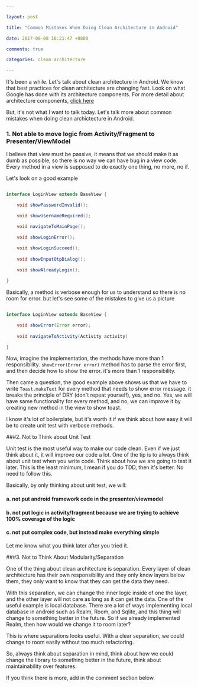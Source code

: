 ```yaml
---

layout: post

title: "Common Mistakes When Doing Clean Architecture in Android"

date: 2017-08-08 16:21:47 +0800

comments: true

categories: clean architecture

---
```


It's been a while. Let's talk about clean architecture in Android. We know that best practices for clean architecture are changing fast. Look on what Google has done with its architecture components. For more detail about architecture components, [click here](https://developer.android.com/topic/libraries/architecture/index.html)

<!--more-->

But, it's not what I want to talk today. Let's talk more about common mistakes when doing clean archictecture in Android.

### 1. Not able to move logic from Activity/Fragment to Presenter/ViewModel

I believe that view must be passive, it means that we should make it as dumb as possible, so there is no way we can have bug in a view code. Every method in a view is supposed to do exactly one thing, no more, no if.

Let's look on a good example


``` java

interface LoginView extends BaseView {

    void showPasswordInvalid();

    void showUsernameRequired();

    void navigateToMainPage();

    void showLoginError();

    void showLoginSucceed();
    
    void showInputOtpDialog();
    
    void showAlreadyLogin();

}

```

Basically, a method is verbose enough for us to understand so there is no room for error. but let's see some of the mistakes to give us a picture

``` java

interface LoginView extends BaseView {

    void showError(Error error);
    
    void navigateToActivity(Activity activity)

}

```

Now, imagine the implementation, the methods have more than 1 responsibility. `showError(Error error)` method has to parse the error first, and then decide how to show the error. it's more than 1 responsibility. 

Then came a question, the good example above shows us that we have to write `Toast.makeText` for every method that needs to show error message. it breaks the principle of DRY (don't repeat yourself), yes, and no. Yes, we will have same functionality for every method, and no, we can improve it by creating new method in the view to show toast. 

I know it's lot of boilerplate, but it's worth it if we think about how easy it will be to create unit test with verbose methods.

###2. Not to Think about Unit Test

Unit test is the most useful way to make our code clean. Even if we just think about it, it will improve our code a lot. One of the tip is to always think about unit test when you write code. Think about how we are going to test it later. This is the least minimum, I mean if you do TDD, then it's better. No need to follow this.


Basically, by only thinking about unit test, we will: 

#### a. not put android framework code in the presenter/viewmodel

#### b. not put logic in activity/fragment because we are trying to achieve 100% coverage of the logic

#### c. not put complex code, but instead make everything simple

Let me know what you think later after you tried it.

###3. Not to Think About Modularity/Separation


One of the thing about clean architecture is separation. Every layer of clean architecture has their own responsibility and they only know layers below them, they only want to know that they can get the data they need. 

With this separation, we can change the inner logic inside of one the layer, and the other layer will not care as long as it can get the data. One of the useful example is local database. There are a lot of ways implementing local database in android such as Realm, Room, and Sqlite, and this thing will change to something better in the future. So if we already implemented Realm, then how would we change it to room later? 

This is where separations looks useful. With a clear separation, we could change to room easily without too much refactoring.

So, always think about separation in mind, think about how we could change the library to something better in the future, think about maintainability over features.

If you think there is more, add in the comment section below.







